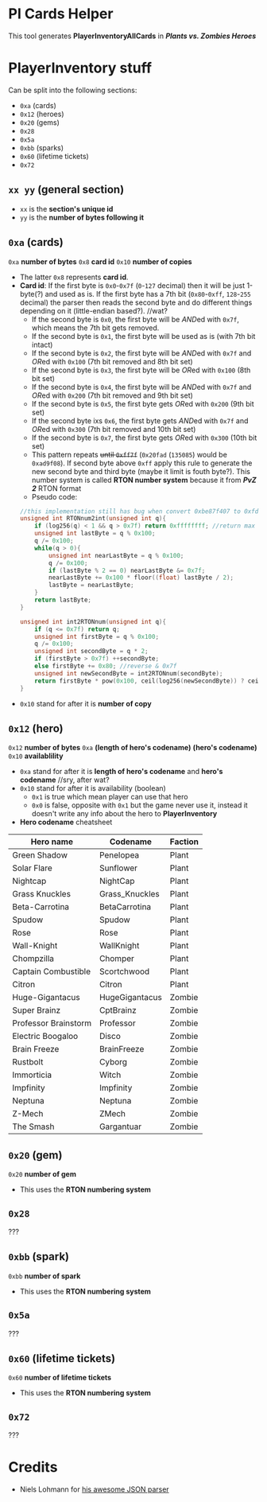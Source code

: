 # PI Cards Helper
This tool generates **PlayerInventoryAllCards** in ***Plants vs. Zombies Heroes***

# PlayerInventory stuff
Can be split into the following sections:
* `0xa` (cards)
* `0x12` (heroes)
* `0x20` (gems)
* `0x28`
* `0x5a`
* `0xbb` (sparks)
* `0x60` (lifetime tickets)
* `0x72`

## `xx yy` (general section)
* `xx` is the **section's unique id**
* `yy` is the **number of bytes following it**

## `0xa` (cards)
`0xa` **number of bytes** `0x8` **card id** `0x10` **number of copies**
* The latter `0x8` represents **card id**.
* **Card id**:  If the first byte is `0x0`-`0x7f` (`0`-`127` decimal) then it will be just 1-byte(?) and used as is. If the first byte has a 7th bit (`0x80`-`0xff`, `128`-`255` decimal) the parser then reads the second byte and do different things depending on it (little-endian based?). //wat?
    * If the second byte is `0x0`, the first byte will be *AND*ed with `0x7f`, which means the 7th bit gets removed.
    * If the second byte is `0x1`, the first byte will be used as is (with 7th bit intact)
    * If the second byte is `0x2`, the first byte will be *AND*ed with `0x7f` and *OR*ed with `0x100` (7th bit removed and 8th bit set)
    * If the second byte is `0x3`, the first byte will be *OR*ed with `0x100` (8th bit set)
    * If the second byte is `0x4`, the first byte will be *AND*ed with `0x7f` and *OR*ed with `0x200` (7th bit removed and 9th bit set)
    * If the second byte is `0x5`, the first byte gets *OR*ed with `0x200` (9th bit set)
    * If the second byte ixs `0x6`, the first byte gets *AND*ed with `0x7f` and *OR*ed with `0x300` (7th bit removed and 10th bit set)
    * If the second byte is `0x7`, the first byte gets *OR*ed with `0x300` (10th bit set)
    *  This pattern repeats ~~until `0xff7f`~~ (`0x20fad` (`135085`) would be `0xad9f08`). If second byte above `0xff` apply this rule to generate the new second byte and third byte (maybe it limit is fouth byte?). This number system is called **RTON number system** because it from ***PvZ 2*** RTON format
    * Pseudo code:
    ```cpp
    //this implementation still has bug when convert 0xbe87f407 to 0xfd03be (correct would be 0x7e81df3b), kinda strange even I can't find why it would be 0x7e81df3b???
    unsigned int RTONnum2int(unsigned int q){
        if (log256(q) < 1 && q > 0x7f) return 0xffffffff; //return max when RTON number has 1 byte and > 0x7f
        unsigned int lastByte = q % 0x100;
        q /= 0x100;
        while(q > 0){
            unsigned int nearLastByte = q % 0x100;
            q /= 0x100;
            if (lastByte % 2 == 0) nearLastByte &= 0x7f;
            nearLastByte += 0x100 * floor((float) lastByte / 2);
            lastByte = nearLastByte;
        }
        return lastByte;
    }

    unsigned int int2RTONnum(unsigned int q){
        if (q <= 0x7f) return q;
        unsigned int firstByte = q % 0x100;
        q /= 0x100;
        unsigned int secondByte = q * 2;
        if (firstByte > 0x7f) ++secondByte;
        else firstByte += 0x80; //reverse & 0x7f
        unsigned int newSecondByte = int2RTONnum(secondByte);
        return firstByte * pow(0x100, ceil(log256(newSecondByte)) ? ceil(log256(newSecondByte)) : 1) + newSecondByte;
    }
    ```
* `0x10` stand for after it is **number of copy**

## `0x12` (hero)
`0x12` **number of bytes** `0xa` **(length of hero's codename)** **(hero's codename)** `0x10` **availablility**
* `0xa` stand for after it is **length of hero's codename** and **hero's codename** //sry, after wat?
* `0x10` stand for after it is availability (boolean)
    * `0x1` is true which mean player can use that hero
    * `0x0` is false, opposite with `0x1` but the game never use it, instead it doesn't write any info about the hero to **PlayerInventory**
* **Hero codename** cheatsheet

Hero name | Codename | Faction
--- | --- | ---
Green Shadow | Penelopea | Plant
Solar Flare | Sunflower | Plant
Nightcap | NightCap | Plant
Grass Knuckles | Grass_Knuckles | Plant
Beta-Carrotina | BetaCarrotina | Plant
Spudow | Spudow | Plant
Rose | Rose | Plant
Wall-Knight | WallKnight | Plant
Chompzilla | Chomper | Plant
Captain Combustible | Scortchwood | Plant
Citron | Citron | Plant
Huge-Gigantacus | HugeGigantacus | Zombie
Super Brainz | CptBrainz | Zombie
Professor Brainstorm | Professor | Zombie
Electric Boogaloo | Disco | Zombie
Brain Freeze | BrainFreeze | Zombie
Rustbolt | Cyborg | Zombie
Immorticia | Witch | Zombie
Impfinity | Impfinity | Zombie
Neptuna | Neptuna | Zombie
Z-Mech | ZMech | Zombie
The Smash | Gargantuar | Zombie

## `0x20` (gem)
`0x20` **number of gem**
* This uses the **RTON numbering system**

## `0x28`
???

## `0xbb` (spark)
`0xbb` **number of spark**
* This uses the **RTON numbering system**

## `0x5a`
???

## `0x60` (lifetime tickets)
`0x60` **number of lifetime tickets**
* This uses the **RTON numbering system**

## `0x72`
???

# Credits
* Niels Lohmann for [his awesome JSON parser](https://github.com/nlohmann/json)
